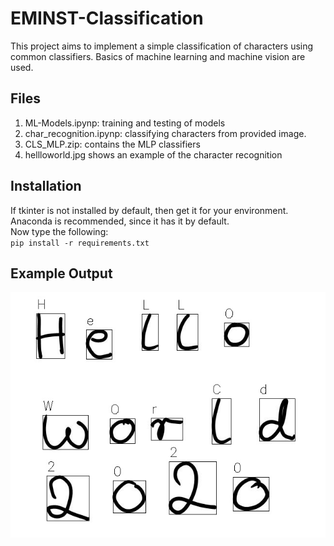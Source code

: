 # EMINST-Classification
This project aims to implement a simple classification of characters using common classifiers. Basics of machine learning and machine vision are used.
## Files
1. ML-Models.ipynp: training and testing of models
2. char_recognition.ipynp: classifying characters from provided image.
3. CLS_MLP.zip: contains the MLP classifiers
4. hellloworld.jpg shows an example of the character recognition
## Installation
If tkinter is not installed by default, then get it for your environment. Anaconda is recommended, since it has it by default.  
Now type the following:  
`pip install -r requirements.txt`
## Example Output
![ ](https://github.com/NelsonIg/EMINST-Classification/blob/master/helloworld.jpg)

